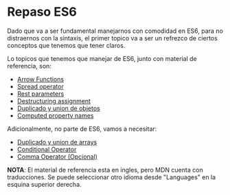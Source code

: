 # Repaso ES6

Dado que va a ser fundamental manejarnos con comodidad en ES6, para no distraernos con la sintaxis, el primer topico va a ser un refrezco de ciertos conceptos que tenemos que tener claros.

Lo topicos que tenemos que manejar de ES6, junto con material de referencia, son:

* [Arrow Functions](https://developer.mozilla.org/en-US/docs/Web/JavaScript/Reference/Functions/Arrow_functions)
* [Spread operator](https://developer.mozilla.org/en-US/docs/Web/JavaScript/Reference/Operators/Spread_operator)
* [Rest parameters](https://developer.mozilla.org/en-US/docs/Web/JavaScript/Reference/Functions/rest_parameters)
* [Destructuring assignment](https://developer.mozilla.org/en-US/docs/Web/JavaScript/Reference/Operators/Destructuring_assignment)
* [Duplicado y union de objetos](https://developer.mozilla.org/en-US/docs/Web/JavaScript/Reference/Global_Objects/Object/assign)
* [Computed property names](https://developer.mozilla.org/en-US/docs/Web/JavaScript/Reference/Operators/Object_initializer#Computed_property_names)

Adicionalmente, no parte de ES6, vamos a necesitar:

* [Duplicado y union de arrays](https://developer.mozilla.org/en-US/docs/Web/JavaScript/Reference/Global_Objects/Array/concat)
* [Conditional Operator](https://developer.mozilla.org/en-US/docs/Web/JavaScript/Reference/Operators/Conditional_Operator)
* [Comma Operator (Opcional)](https://developer.mozilla.org/en-US/docs/Web/JavaScript/Reference/Operators/Comma_Operator)

**NOTA**: El material de referencia esta en ingles, pero MDN cuenta con traducciones. Se puede seleccionar otro idioma desde "Languages" en la esquina superior derecha.